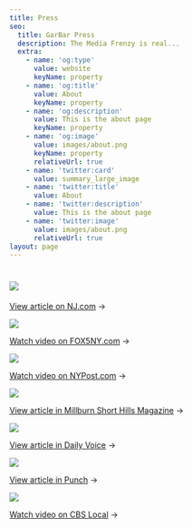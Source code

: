 ```yaml
---
title: Press
seo:
  title: GarBar Press
  description: The Media Frenzy is real...
  extra:
    - name: 'og:type'
      value: website
      keyName: property
    - name: 'og:title'
      value: About
      keyName: property
    - name: 'og:description'
      value: This is the about page
      keyName: property
    - name: 'og:image'
      value: images/about.png
      keyName: property
      relativeUrl: true
    - name: 'twitter:card'
      value: summary_large_image
    - name: 'twitter:title'
      value: About
    - name: 'twitter:description'
      value: This is the about page
    - name: 'twitter:image'
      value: images/about.png
      relativeUrl: true
layout: page
---
```

# ![](/images/press-star-ledger-3dc356c5.png)

[View article on NJ.com](https://bit.ly/2XIp0Dk) →

![](/images/press-FOX5-52b7d387.png)

[Watch video on FOX5NY.com](https://bit.ly/3lSTM51) →

![](/images/press-NY-Post.png)

[Watch video on NYPost.com](https://bit.ly/2WazYkS) →

![](/images/press-millburn-shorthills-mag-d4b206f3.png)

[View article in Millburn Short Hills Magazine](https://bit.ly/3o2eodC) →

![](/images/press-daily-essex-1011fcb6.png)

[View article in Daily Voice](https://bit.ly/2XIDRxI) →

![](/images/press-punch.png)

[View article in Punch](https://bit.ly/39MYVGl) →

![](/images/press-cbs-local-7350ad9d.png)

[Watch video on CBS Local](https://cbsloc.al/39CvRAU) →
